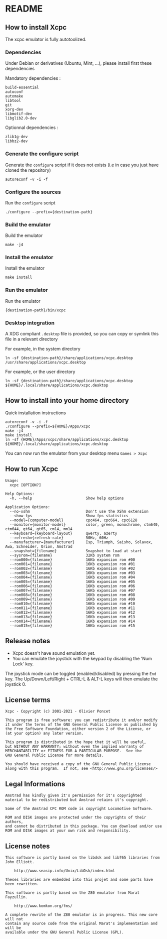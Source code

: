 # README

## How to install Xcpc

The xcpc emulator is fully autotoolized.

### Dependencies

Under Debian or derivatives (Ubuntu, Mint, ...), please install first these dependencies

Mandatory dependencies :

```
build-essential
autoconf
automake
libtool
git
xorg-dev
libmotif-dev
libglib2.0-dev
```

Optionnal dependencies :

```
zlib1g-dev
libbz2-dev
```

### Generate the configure script

Generate the `configure` script if it does not exists (i.e in case you just have cloned the repository)

```
autoreconf -v -i -f
```

### Configure the sources

Run the `configure` script

```
./configure --prefix={destination-path}
```

### Build the emulator

Build the emulator

```
make -j4
```

### Install the emulator

Install the emulator

```
make install
```

### Run the emulator

Run the emulator

```
{destination-path}/bin/xcpc
```

### Desktop integration

A XDG compliant `.desktop` file is provided, so you can copy or symlink this file in a relevant directory

For example, in the system directory

```
ln -sf {destination-path}/share/applications/xcpc.desktop /usr/share/applications/xcpc.desktop
```

For example, or the user directory

```
ln -sf {destination-path}/share/applications/xcpc.desktop ${HOME}/.local/share/applications/xcpc.desktop
```

## How to install into your home directory

Quick installation instructions

```
autoreconf -v -i -f
./configure --prefix=${HOME}/Apps/xcpc
make -j4
make install
ln -sf {HOME}/Apps/xcpc/share/applications/xcpc.desktop ${HOME}/.local/share/applications/xcpc.desktop
```

You can now run the emulator from your desktop menu `Games > Xcpc`

## How to run Xcpc

```
Usage:
  xcpc [OPTION?]

Help Options:
  -h, --help                        Show help options

Application Options:
  --no-xshm                         Don't use the XShm extension
  --show-fps                        Show fps statistics
  --model={computer-model}          cpc464, cpc664, cpc6128
  --monitor={monitor-model}         color, green, monochrome, ctm640, ctm644, gt64, gt65, cm14, mm14
  --keyboard={keyboard-layout}      qwerty, azerty
  --refresh={refresh-rate}          50Hz, 60Hz
  --manufacturer={manufacturer}     Isp, Triumph, Saisho, Solavox, Awa, Schneider, Orion, Amstrad
  --snapshot={filename}             Snapshot to load at start
  --sysrom={filename}               32Kb system rom
  --rom000={filename}               16Kb expansion rom #00
  --rom001={filename}               16Kb expansion rom #01
  --rom002={filename}               16Kb expansion rom #02
  --rom003={filename}               16Kb expansion rom #03
  --rom004={filename}               16Kb expansion rom #04
  --rom005={filename}               16Kb expansion rom #05
  --rom006={filename}               16Kb expansion rom #06
  --rom007={filename}               16Kb expansion rom #07
  --rom008={filename}               16Kb expansion rom #08
  --rom009={filename}               16Kb expansion rom #09
  --rom010={filename}               16Kb expansion rom #10
  --rom011={filename}               16Kb expansion rom #11
  --rom012={filename}               16Kb expansion rom #12
  --rom013={filename}               16Kb expansion rom #13
  --rom014={filename}               16Kb expansion rom #14
  --rom015={filename}               16Kb expansion rom #15

```

## Release notes

  * Xcpc doesn't have sound emulation yet.
  * You can emulate the joystick with the keypad by disabling the 'Num Lock' key.

The joystick mode can be toggled (enabled/disabled) by pressing the `End` key.
The Up/Down/Left/Right + CTRL-L & ALT-L keys will then emulate the joystick 0.

## License terms

```
Xcpc - Copyright (c) 2001-2021 - Olivier Poncet

This program is free software: you can redistribute it and/or modify
it under the terms of the GNU General Public License as published by
the Free Software Foundation, either version 2 of the License, or
(at your option) any later version.

This program is distributed in the hope that it will be useful,
but WITHOUT ANY WARRANTY; without even the implied warranty of
MERCHANTABILITY or FITNESS FOR A PARTICULAR PURPOSE.  See the
GNU General Public License for more details.

You should have received a copy of the GNU General Public License
along with this program.  If not, see <http://www.gnu.org/licenses/>
```

## Legal Informations

```
Amstrad has kindly given it's permission for it's copyrighted
material to be redistributed but Amstrad retains it's copyright.

Some of the Amstrad CPC ROM code is copyright Locomotive Software.

ROM and DISK images are protected under the copyrights of their authors,
and cannot be distributed in this package. You can download and/or use
ROM and DISK images at your own risk and responsibility.
```

## License notes

```
This software is partly based on the libdsk and lib765 libraries from John Elliott.

    http://www.seasip.info/Unix/LibDsk/index.html

Theses libraries are embedded into this projet and some parts have been rewritten.
```

```
This software is partly based on the Z80 emulator from Marat Fayzullin.

    http://www.komkon.org/fms/

A complete rewrite of the Z80 emulator is in progress. This new core will not
contain any source code from the original Marat's implementation and will be
available under the GNU General Public License (GPL).
```

